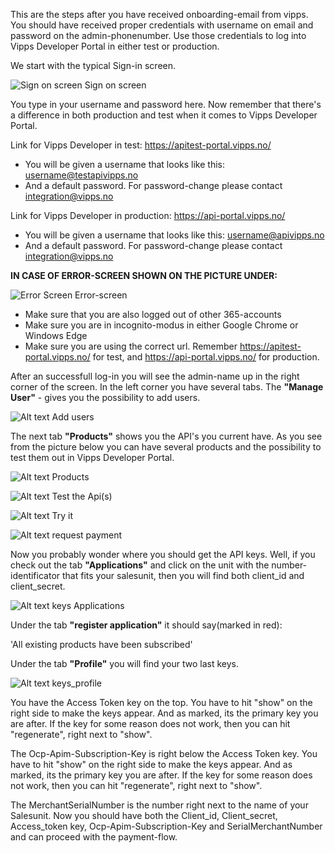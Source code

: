 This are the steps after you have received onboarding-email from vipps. You should have received proper credentials with username on email and password on the admin-phonenumber. Use those credentials to log into Vipps Developer Portal in either test or production.

We start with the typical Sign-in screen.

![Sign on screen](https://github.com/vippsas/vipps-ecom-api/blob/master/Vipps_Developer_Portal_SamplePictures/Vipps_sign_in.PNG?raw=true "Title") Sign on screen

You type in your username and password here.
Now remember that there's a difference in both production and test when it comes to Vipps Developer Portal.

Link for Vipps Developer in test: https://apitest-portal.vipps.no/
- You will be given a username that looks like this: username@testapivipps.no
- And a default password. For password-change please contact integration@vipps.no

Link for Vipps Developer in production: https://api-portal.vipps.no/
- You will be given a username that looks like this:
username@apivipps.no
- And a default password. For password-change please contact integration@vipps.no

**IN CASE OF ERROR-SCREEN SHOWN ON THE PICTURE UNDER:**

![Error Screen](https://github.com/Vippsittommy/vipps-ecom-api/blob/master/Vipps_Developer_Portal_SamplePictures/Error-Screen.PNG?raw=true "Title") Error-screen

- Make sure that you are also logged out of other 365-accounts
- Make sure you are in incognito-modus in either Google Chrome or Windows Edge
- Make sure you are using the correct url. Remember https://apitest-portal.vipps.no/ for test, and https://api-portal.vipps.no/ for production.

After an successfull log-in you will see the admin-name up in the right corner of the screen. In the left corner you have several tabs.
The **"Manage User"** - gives you the possibility to add users.

![Alt text](https://github.com/Vippsittommy/vipps-ecom-api/blob/master/Vipps_Developer_Portal_SamplePictures/add_user_vipps_developer_portal.PNG?raw=true "Title") Add users

The next tab **"Products"** shows you the API's you current have. As you see from the picture below you can have several products and the possibility to test them out in Vipps Developer Portal.

![Alt text](https://github.com/Vippsittommy/vipps-ecom-api/blob/master/Vipps_Developer_Portal_SamplePictures/products_vipps_dev.PNG?raw=true "Title") Products

![Alt text](https://github.com/Vippsittommy/vipps-ecom-api/blob/master/Vipps_Developer_Portal_SamplePictures/Test_the_api.PNG?raw=true "Title") Test the Api(s)

![Alt text](https://github.com/Vippsittommy/vipps-ecom-api/blob/master/Vipps_Developer_Portal_SamplePictures/Try_it_out.PNG?raw=true "Title") Try it

![Alt text](https://github.com/Vippsittommy/vipps-ecom-api/blob/master/Vipps_Developer_Portal_SamplePictures/Request_payment.PNG?raw=true "Title") request payment

Now you probably wonder where you should get the API keys. Well, if you check out the tab **"Applications"** and click on the unit with the number-identificator that fits your salesunit, then you will find both client_id and client_secret.

![Alt text](https://github.com/vippsas/vipps-ecom-api/blob/master/Vipps_Developer_Portal_SamplePictures/keys_application.PNG?raw=true "Title") keys Applications

Under the tab **"register application"** it should say(marked in red):

'All existing products have been subscribed'

Under the tab **"Profile"** you will find your two last keys.

![Alt text](https://github.com/vippsas/vipps-ecom-api/blob/master/Vipps_Developer_Portal_SamplePictures/keys_profile.PNG?raw=true "Title") keys_profile

You have the Access Token key on the top. You have to hit "show" on the right side to make the keys appear. And as marked, its the primary key you are after. If the key for some reason does not work, then you can hit "regenerate", right next to "show".

The Ocp-Apim-Subscription-Key is right below the Access Token key. You have to hit "show" on the right side to make the keys appear. And as marked, its the primary key you are after. If the key for some reason does not work, then you can hit "regenerate", right next to "show".

The MerchantSerialNumber is the number right next to the name of your Salesunit. Now you should have both the Client_id, Client_secret, Access_token key, Ocp-Apim-Subscription-Key and SerialMerchantNumber and can proceed with the payment-flow.
